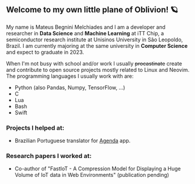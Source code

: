 ## Welcome to my own little plane of Oblivion! 🪐

My name is Mateus Begnini Melchiades and I am a developer and researcher in **Data Science** and **Machine Learning** at iTT Chip, a semiconductor research institute at Unisinos University in São Leopoldo, Brazil. I am currently majoring at the same university in **Computer Science** and expect to graduate in 2023.

When I'm not busy with school and/or work I usually ~~procastinate~~ create and contribute to open source projects mostly related to Linux and Neovim. The programming languages I usually work with are:

- Python (also Pandas, Numpy, TensorFlow, ...)
- C
- Lua
- Bash
- Swift

### Projects I helped at:
- Brazilian Portuguese translator for [Agenda](https://agenda.com) app.

### Research papers I worked at:
- Co-author of "FastIoT - A Compression Model for Displaying a Huge Volume of IoT data in Web Environments" (publication pending)
